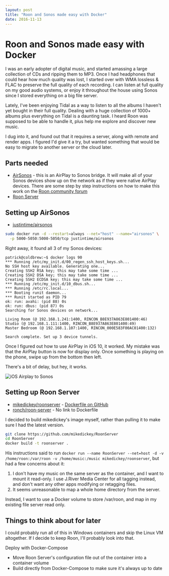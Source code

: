 ```yaml
---
layout: post
title: "Roon and Sonos made easy with Docker"
date: 2016-11-13
---
```



# Roon and Sonos made easy with Docker

I was an early adopter of digital music, and started amassing a large collection of CDs and ripping them to MP3. Once I had headphones that could hear how much quality was lost, I started over with WMA lossless & FLAC to preserve the full quality of each recording. I can listen at full quality on my good audio systems, or enjoy it throughout the house using Sonos since I stored everything on a big file server.

Lately, I've been enjoying Tidal as a way to listen to all the albums I haven't yet bought in their full quality. Dealing with a huge collection of 1000+ albums plus everything on Tidal is a daunting task. I heard Roon was supposed to be able to handle it, plus help me explore and discover new music.

I dug into it, and found out that it requires a server, along with remote and render apps. I figured I'd give it a try, but wanted something that would be easy to migrate to another server or the cloud later. 

## Parts needed

- [AirSonos](https://medium.com/@stephencwan/hacking-airplay-into-sonos-93a41a1fcfbb) - this is an AirPlay to Sonos bridge. It will make all of your Sonos devices show up on the network as if they were native AirPlay devices. There are some step by step instructions on how to make this work on the [Roon community forum](https://community.roonlabs.com/t/can-i-output-to-sonos-devices/5697/28)
- [Roon Server](https://kb.roonlabs.com/LinuxInstall)


## Setting up AirSonos
- [justintime/airsonos](https://hub.docker.com/r/justintime/airsonos/)


```bash
sudo docker run -d --restart=always --net="host" --name="airsonos" \
  -p 5000-5050:5000-5050/tcp justintime/airsonos
```

Right away, it found all 3 of my Sonos devices:

```none
patrick@coldbrew:~$ docker logs 90
*** Running /etc/my_init.d/00_regen_ssh_host_keys.sh...
No SSH host key available. Generating one...
Creating SSH2 RSA key; this may take some time ...
Creating SSH2 DSA key; this may take some time ...
Creating SSH2 ECDSA key; this may take some time ...
*** Running /etc/my_init.d/10_dbus.sh...
*** Running /etc/rc.local...
*** Booting runit daemon...
*** Runit started as PID 79
ok: run: avahi: (pid 88) 0s
ok: run: dbus: (pid 87) 0s
Searching for Sonos devices on network...

Living Room (@ 192.168.1.241:1400, RINCON_B8E937A863E801400:46)
Studio (@ 192.168.1.111:1400, RINCON_B8E937A863E801400:49)
Master Bedroom (@ 192.168.1.107:1400, RINCON_000E583F00AC01400:132)

Search complete. Set up 3 device tunnels.
```

Once I figured out how to use AirPlay in iOS 10, it worked. My mistake was that the AirPlay button is now for display only. Once something is playing on the phone, swipe up from the bottom then left. 

There's a bit of delay, but hey, it works.

![iOS Airplay to Sonos]({{site.url}}/images/2016-11-13-roon/ios_airplay.png)


## Setting up Roon Server

- [mikedickey/roonserver](https://hub.docker.com/r/mikedickey/roonserver/) - [Dockerfile on GitHub](https://github.com/mikedickey/RoonServer)
- [ronch/roon-server](https://hub.docker.com/r/ronch/roon-server/) - No link to Dockerfile

I decided to build mikedickey's image myself, rather than pulling it to make sure I had the latest version.


```bash
git clone https://github.com/mikedickey/RoonServer
cd RoonServer
docker build -t roonserver .
```

His instructions said to run `docker run --name RoonServer --net=host -d -v /home/roon:/var/roon -v /home/music:/music mikedickey/roonserver`, but had a few concerns about it:
1. I don't have my music on the same server as the container, and I want to mount it read-only. I use J.River Media Center for all tagging instead, and don't want any other apps modifying or retagging files.
2. It seems unreasonable to map a whole home directory from the server.


Instead, I want to use a Docker volume to store /var/roon, and map in my existing file server read only.




## Things to think about for later
I could probably run all of this in Windows containers and skip the Linux VM altogether. If I decide to keep Roon, I'll probably look into that.

Deploy with Docker-Compose
- Move Roon Server's configuration file out of the container into a container volume
- Build directly from Docker-Compose to make sure it's always up to date
